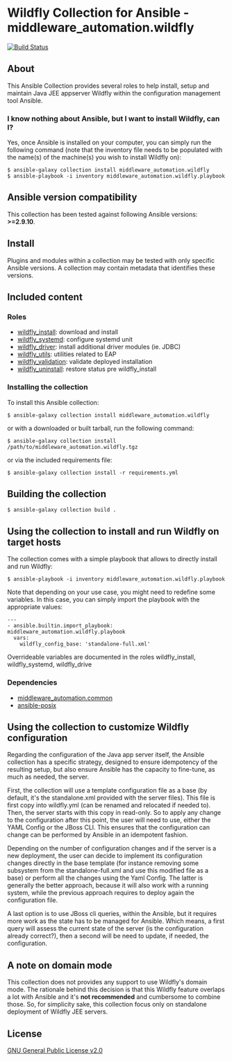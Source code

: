 # Wildfly Collection for Ansible - middleware_automation.wildfly

<!--start build_status -->
[![Build Status](https://github.com/ansible-middleware/wildfly/workflows/CI/badge.svg?branch=main)](https://github.com/ansible-middleware/wildfly/actions/workflows/ci.yml)
<!--end build_status -->

## About

This Ansible Collection provides several roles to help install, setup and maintain Java JEE appserver Wildfly within the configuration management tool Ansible.

### I know nothing about Ansible, but I want to install Wildfly, can I?

Yes, once Ansible is installed on your computer, you can simply run the following command (note that the inventory file needs to be populated with the name(s) of the machine(s) you wish to install Wildfly on):

    $ ansible-galaxy collection install middleware_automation.wildfly
    $ ansible-playbook -i inventory middleware_automation.wildfly.playbook

<!--start requires_ansible-->
## Ansible version compatibility

This collection has been tested against following Ansible versions: **>=2.9.10**.


## Install

Plugins and modules within a collection may be tested with only specific Ansible versions. A collection may contain metadata that identifies these versions.
<!--end requires_ansible-->

## Included content

### Roles

* [wildfly_install](https://github.com/ansible-middleware/wildfly/blob/main/roles/wildfly_install/README.md): download and install
* [wildfly_systemd](https://github.com/ansible-middleware/wildfly/blob/main/roles/wildfly_systemd/README.md): configure systemd unit
* [wildfly_driver](https://github.com/ansible-middleware/wildfly/blob/main/roles/wildfly_driver/README.md): install additional driver modules (ie. JDBC)
* [wildfly_utils](https://github.com/ansible-middleware/wildfly/blob/main/roles/wildfly_utils/README.md): utilities related to EAP
* [wildfly_validation](https://github.com/ansible-middleware/wildfly/blob/main/roles/wildfly_validation/README.md): validate deployed installation
* [wildfly_uninstall](https://github.com/ansible-middleware/wildfly/blob/main/roles/wildfly_uninstall/README.md): restore status pre wildfly_install


### Installing the collection

To install this Ansible collection:

    $ ansible-galaxy collection install middleware_automation.wildfly

or with a downloaded or built tarball, run the following command:

    $ ansible-galaxy collection install /path/to/middleware_automation.wildfly.tgz

or via the included requirements file:

    $ ansible-galaxy collection install -r requirements.yml


## Building the collection

    $ ansible-galaxy collection build .


## Using the collection to install and run Wildfly on target hosts

The collection comes with a simple playbook that allows to directly install and run Wildfly:

    $ ansible-playbook -i inventory middleware_automation.wildfly.playbook

Note that depending on your use case, you might need to redefine some variables. In this case, you can simply import the playbook with the appropriate values:

    ---
    - ansible.builtin.import_playbook: middleware_automation.wildfly.playbook
      vars:
        wildfly_config_base: 'standalone-full.xml'

Overrideable variables are documented in the roles wildfly_install, wildfly_systemd, wildfly_drive

### Dependencies

* [middleware_automation.common](https://github.com/ansible-middleware/common)
* [ansible-posix](https://docs.ansible.com/ansible/latest/collections/ansible/posix/index.html)


<!--start support -->
<!--end support -->

## Using the collection to customize Wildfly configuration

Regarding the configuration of the Java app server itself, the Ansible collection has a specific strategy, designed to ensure idempotency of the resulting setup, but also ensure Ansible has the capacity to fine-tune, as much as needed, the server.

First, the collection will use a template configuration file as a base (by default, it's the standalone.xml provided with the server files). This file is first copy into wildfly.yml (can be renamed and relocated if needed to). Then, the server starts with this copy in read-only. So to apply any change to the configuration after this point, the user will need to use, either the YAML Config or the JBoss CLI. This ensures that the configuration can change can be performed by Ansible in an idempotent fashion.

Depending on the number of configuration changes and if the server is a new deployment, the user can decide to implement its configuration changes directly in the base template (for instance removing some subsystem from the standalone-full.xml and use this modified file as a base) or perform all the changes using the Yaml Config. The latter is generally the better approach, because it will also work with a running system, while the previous approach requires to deploy again the configuration file.

A last option is to use JBoss cli queries, within the Ansible, but it requires more work as the state has to be managed for Ansible. Which means, a first query will assess the current state of the server (is the configuration already correct?), then a second will be need to update, if needed, the configuration.

## A note on domain mode

This collection does not provides any support to use Wildfly's domain mode. The rationale behind this decision is that this Wildfly feature overlaps a lot with Ansible and it's **not recommended** and cumbersome to combine those. So, for simplicity sake, this collection focus only on standalone deployment of Wildfly JEE servers.

## License

[GNU General Public License v2.0](https://github.com/ansible-middleware/wildfly/blob/main/LICENSE)

